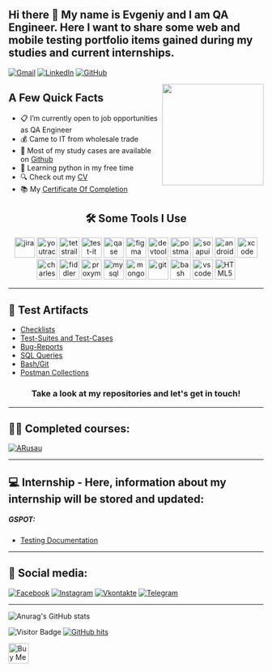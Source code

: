 ## Hi there 👋 My name is Evgeniy and I am QA Engineer. Here I want to share some web and mobile testing portfolio items gained during my studies and current internships.

[![Gmail](https://img.shields.io/badge/-Gmail-090909?style=for-the-badge&logo=gmail&logoColor=FF0000)](mailto:rokunec.evgeniy@gmail.com)
[![LinkedIn](https://img.shields.io/badge/-LinkedIn-090909?style=for-the-badge&logo=linkedin&logoColor=007BB6)](https://www.linkedin.com/in/rokunets/)
[![GitHub](https://img.shields.io/badge/-Github-090909?style=for-the-badge&logo=github&logoColor=ffffff)](https://github.com/rokunets)

<img align="right" src="https://media.tenor.com/DhdRi3Mq7c8AAAAC/bugs-bunny-software.gif" height="200">

<h2>A Few Quick Facts</h2>
<ul>
<li> 📋 I’m currently open to job opportunities as QA Engineer </li>
<li> 💰 Came to IT from wholesale trade</li>
<li> 📔 Most of my study cases are available on <a href="https://github.com/rokunets">Github</a></li> </li>
<li> 🐍 Learning python in my free time</li>
<li> 🔍 Check out my <a href="https://drive.google.com/file/d/1emiaMgziyCtKMd0dabNbm2P1NG1dG-Fc/view?usp=drive_link">CV</a></li>
<li> 📚 My <a href="https://drive.google.com/file/d/1f97uzmzDE8KVLzs1ITFzsfPNRencyKOP/view?usp=drive_link">Certificate Of Completion</a></li>
</ul>

<h2 align="center"> 🛠 Some Tools I Use</h2>
<p align="center">
<img src="https://cdn.jsdelivr.net/gh/devicons/devicon/icons/jira/jira-original.svg" title="jira" alt="jira" width="40" height="40"/>
<img src="https://upload.wikimedia.org/wikipedia/commons/thumb/8/8d/YouTrack_Icon.svg/1024px-YouTrack_Icon.svg.png?20200803082248" title="youtrack" alt="youtrack" width="40" height="40"/>
<img src="https://codahosted.io/packs/21236/unversioned/assets/LOGO/ba1091c59bab89cd2fd0f289622731fe16113d7b00905abe64759c313a4b73b76c1b0426076ed76cb74752234c734131df46992d5b8b48fc13e264240e4f7119f736cfeb64df36ded54b5cbf6198b9cadedf18dd0cac5c7dbcd16e6336c29363cd1292ba" title="testrail" alt="tetstrail" width="40" height="40"/>
<img src="https://docs.testit.software/images/testit_logo_icon.png" title="test-it" alt="test-it" width="40" height="40"/>
<img src="https://luna1.co/eb0187.png" title="qase" alt="qase" width="40" height="40"/>
<img src="https://cdn.jsdelivr.net/gh/devicons/devicon/icons/figma/figma-original.svg" title="figma" alt="figma" width="40" height="40"/>
<img src="https://d33wubrfki0l68.cloudfront.net/38b5c953a4667366685d55db55d057c86db1fc54/a0fdc/static/acae6b24d940347661ca901ea07f47c1/chrome-dev-logo-icon.png" title="devtools" alt="devtools" width="40" height="40"/>
<img src="https://img.uxwing.com/wp-content/themes/uxwing/download/brands-social-media/postman-icon.svg" title="postman" alt="postman" width="40" height="40"/>
<img src="https://encrypted-tbn0.gstatic.com/images?q=tbn:ANd9GcTDLj-17hLuPse4K5lo4VLNFRn89rjLSB-KKIZMdNjB0Q&s" title="soapui" alt="soapui" width="40" height="40"/>
 <img src="https://cdn.jsdelivr.net/gh/devicons/devicon/icons/androidstudio/androidstudio-original.svg" title="android-studio" alt="android-studio" width="40" height="40"/>
<img src="https://cdn.jsdelivr.net/gh/devicons/devicon/icons/xcode/xcode-original.svg" title="xcode" alt="xcode" width="40" height="40"/>
<img src="https://cdn.icon-icons.com/icons2/3053/PNG/512/charles_proxy_macos_bigsur_icon_190302.png" title="charles-proxy" alt="charles-proxy" width="40" height="40"/>
<img src="https://www.megaleechers.com/storage/Fiddler-Everywhere-Icon.png" title="fiddler" alt="fiddler" width="40" height="40"/>
<img src="https://ph-files.imgix.net/f1aba60e-b071-4afd-bde6-7c123853a3ae.png?auto=format" title="proxyman" alt="proxyman" width="40" height="40"/>
<img src="https://cdn.jsdelivr.net/gh/devicons/devicon/icons/mysql/mysql-original.svg" title="mysql" alt="mysql" width="40" height="40"/>
<img src="https://cdn.jsdelivr.net/gh/devicons/devicon/icons/mongodb/mongodb-original.svg" title="mongodb" alt="mongodb" width="40" height="40"/>
<img src="https://cdn.jsdelivr.net/gh/devicons/devicon/icons/git/git-original.svg" title="git" alt="git" width="40" height="40"/>
<img src="https://upload.wikimedia.org/wikipedia/commons/thumb/4/4b/Bash_Logo_Colored.svg/1024px-Bash_Logo_Colored.svg.png?20180723054350" title="bash" alt="bash" width="40" height="40"/>
<img src="https://cdn.jsdelivr.net/gh/devicons/devicon/icons/vscode/vscode-original.svg" title="vscode" alt="vscode" width="40" height="40"/>
<img src="https://cdn-icons-png.flaticon.com/512/919/919827.png" title="HTML5" alt="HTML5" width="40" height="40"/>
</p>

---

<h2> 📁 Test Artifacts </h2>

- [Checklists](https://github.com/rokunets/checklists)
- [Test-Suites and Test-Cases](https://github.com/rokunets/test-cases)
- [Bug-Reports](https://github.com/rokunets/bug_reports)
- [SQL Queries](https://github.com/rokunets/SQL)
- [Bash/Git](https://github.com/rokunets/git_started)
- [Postman Collections](https://github.com/rokunets/postman)
<h3 align="center"> Take a look at my repositories and let's get in touch! </h3>

---

## 👨‍💻 Completed courses:

[![ARusau](https://img.shields.io/badge/A.Rusau-by%20Specialization%20Junior%20%2B-yellow)](https://artsiomrusau.com)

---

## 💻 Internship - Here, information about my internship will be stored and updated:

##### GSPOT:

- [Testing Documentation](https://github.com/rokunets/GSPOT)

---

## 🤝 Social media:

[![Facebook](https://img.shields.io/badge/-Facebook-090909?style=for-the-badge&logo=Facebook&logoColor=1195F5)](https://www.facebook.com/evgeniy.rokunets/)
[![Instagram](https://img.shields.io/badge/-Instagram-090909?style=for-the-badge&logo=instagram&logoColor=B4068E)](https://www.instagram.com/roge.rocky/)
[![Vkontakte](https://img.shields.io/badge/-Vkontakte-090909?style=for-the-badge&logo=Vk&logoColor=4F7DB3)](https://vk.com/rokunets/)
[![Telegram](https://img.shields.io/badge/-Telegram-090909?style=for-the-badge&logo=telegram&logoColor=27A0D9)](https://t.me/Roge_23)

---

![Anurag's GitHub stats](https://github-readme-stats.vercel.app/api?username=rokunets&show_icons=true&theme=transparent)

![Visitor Badge](https://visitor-badge.laobi.icu/badge?page_id=rokunets) <a href="https://github.com/rokunets/rokunets" target="_blank"><img alt="GitHub hits" src="https://img.shields.io/github/last-commit/rokunets/rokunets?label=Profile%20updated&style=flat-square"></a>

<div>
  <img src="https://cdn.buymeacoffee.com/buttons/v2/default-yellow.png" alt="Buy Me A Coffee" height="40"/>&nbsp
</div>
